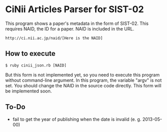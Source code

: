 CiNii Articles Parser for SIST-02
=================================

This program shows a paper's metadata in the form of SIST-02. This requires NAID, the ID for a paper. NAID is included in the URL.

    http://ci.nii.ac.jp/naid/[Here is the NAID]

How to execute
--------------

	$ ruby cinii_json.rb [NAID]

But this form is not implemented yet, so you need to execute this program without command-line argument. In this program, the variable "argv" is not set. You should change the NAID in the source code directly. This form will be implemented soon.

To-Do
-----

* fail to get the year of publishing when the date is invalid (e. g. 2013-05-00)

